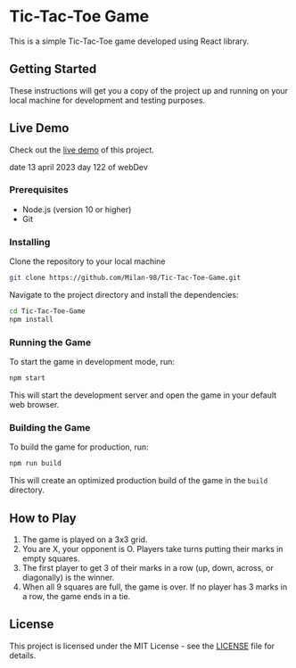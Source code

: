 # Tic-Tac-Toe Game

This is a simple Tic-Tac-Toe game developed using React library.

## Getting Started

These instructions will get you a copy of the project up and running on your local machine for development and testing purposes.

## Live Demo

Check out the [live demo](https://tic-tac-toe-digital.netlify.app/) of this project.

date 13 april 2023 day 122 of webDev

### Prerequisites

* Node.js (version 10 or higher)
* Git

### Installing

Clone the repository to your local machine

```bash
git clone https://github.com/Milan-98/Tic-Tac-Toe-Game.git
```

Navigate to the project directory and install the dependencies:

```bash
cd Tic-Tac-Toe-Game
npm install
```


### Running the Game

To start the game in development mode, run:

```bash
npm start
```


This will start the development server and open the game in your default web browser.

### Building the Game

To build the game for production, run:

```bash
npm run build
```

This will create an optimized production build of the game in the `build` directory.

## How to Play

1. The game is played on a 3x3 grid.
2. You are X, your opponent is O. Players take turns putting their marks in empty squares.
3. The first player to get 3 of their marks in a row (up, down, across, or diagonally) is the winner.
4. When all 9 squares are full, the game is over. If no player has 3 marks in a row, the game ends in a tie.

## License

This project is licensed under the MIT License - see the [LICENSE](LICENSE) file for details.
